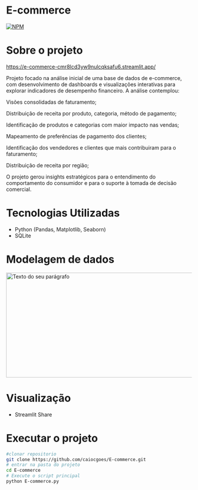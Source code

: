 # E-commerce
[![NPM](https://img.shields.io/npm/l/react)](https://github.com/caiocgoes/E-commerce/blob/main/LICENSE)
# Sobre o projeto
https://e-commerce-cmr8lcd3yw9nulcqksafu6.streamlit.app/

Projeto focado na análise inicial de uma base de dados de e-commerce, com desenvolvimento de dashboards e visualizações interativas para explorar indicadores de desempenho financeiro. A análise contemplou:

Visões consolidadas de faturamento;

Distribuição de receita por produto, categoria, método de pagamento;

Identificação de produtos e categorias com maior impacto nas vendas;

Mapeamento de preferências de pagamento dos clientes;

Identificação dos vendedores e clientes que mais contribuiram para o faturamento;

Distribuição de receita por região;

O projeto gerou insights estratégicos para o entendimento do comportamento do consumidor e para o suporte à tomada de decisão comercial.

# Tecnologias Utilizadas

- Python (Pandas, Matplotlib, Seaborn)
- SQLite
# Modelagem de dados

<img width="997" height="285" alt="Texto do seu parágrafo" src="https://github.com/user-attachments/assets/1f0ab11e-6890-4f1b-9571-b2baf2c6b1ba" />

# Visualização

- Streamlit Share

# Executar o projeto

```bash
#clonar repositorio
git clone https://github.com/caiocgoes/E-commerce.git
# entrar na pasta do projeto
cd E-commerce
# Execute o script principal
python E-commerce.py

